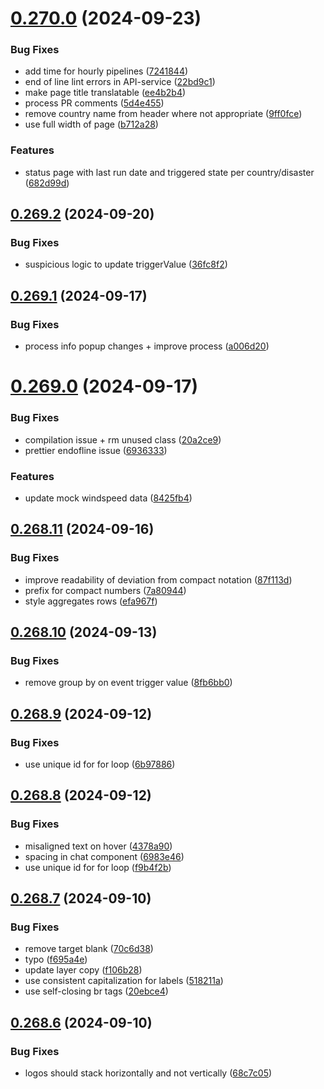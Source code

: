 # [0.270.0](https://github.com/rodekruis/IBF-system/compare/v0.269.2...v0.270.0) (2024-09-23)


### Bug Fixes

* add time for hourly pipelines ([7241844](https://github.com/rodekruis/IBF-system/commit/72418447077b99b4be5b0b902a65c6deb17a1913))
* end of line lint errors in API-service ([22bd9c1](https://github.com/rodekruis/IBF-system/commit/22bd9c173d3ebcfdf87b11d252dfc07f8828241e))
* make page title translatable ([ee4b2b4](https://github.com/rodekruis/IBF-system/commit/ee4b2b4fc5af201b9a865adb14ddb4bd484e6995))
* process PR comments ([5d4e455](https://github.com/rodekruis/IBF-system/commit/5d4e45594487b2318e47a9d70e3599b2edafbdfc))
* remove country name from header where not appropriate ([9ff0fce](https://github.com/rodekruis/IBF-system/commit/9ff0fce88149ce8f6070153d9899db52ba7aa84b))
* use full width of page ([b712a28](https://github.com/rodekruis/IBF-system/commit/b712a283abba0a5fcedec9f2dd19f908034d6c57))


### Features

* status page with last run date and triggered state per country/disaster ([682d99d](https://github.com/rodekruis/IBF-system/commit/682d99d8a3f184ae3db1f5a3aa104a5fd9767fd3))



## [0.269.2](https://github.com/rodekruis/IBF-system/compare/v0.269.1...v0.269.2) (2024-09-20)


### Bug Fixes

* suspicious logic to update triggerValue ([36fc8f2](https://github.com/rodekruis/IBF-system/commit/36fc8f27fa3601aec10884a3df4884ee7d95b48d))



## [0.269.1](https://github.com/rodekruis/IBF-system/compare/v0.269.0...v0.269.1) (2024-09-17)


### Bug Fixes

* process info popup changes + improve process ([a006d20](https://github.com/rodekruis/IBF-system/commit/a006d2077778bc8e279948db591e3d4ed2005b36))



# [0.269.0](https://github.com/rodekruis/IBF-system/compare/v0.268.11...v0.269.0) (2024-09-17)


### Bug Fixes

* compilation issue + rm unused class ([20a2ce9](https://github.com/rodekruis/IBF-system/commit/20a2ce9dbcd4795460d6e5f33cea4c2dbd7e72c9))
* prettier endofline issue ([6936333](https://github.com/rodekruis/IBF-system/commit/6936333c932fa3f7a74dba7d44e5219c428cee52))


### Features

* update mock windspeed data ([8425fb4](https://github.com/rodekruis/IBF-system/commit/8425fb4d284ac2aed01185cc67c798fba6d9b7a8))



## [0.268.11](https://github.com/rodekruis/IBF-system/compare/v0.268.10...v0.268.11) (2024-09-16)


### Bug Fixes

* improve readability of deviation from compact notation ([87f113d](https://github.com/rodekruis/IBF-system/commit/87f113db10f2b9ed79d7095fbbbbaed0ab177f09))
* prefix for compact numbers ([7a80944](https://github.com/rodekruis/IBF-system/commit/7a809441254fa3f90ca4fd884513bf7e7b99eb51))
* style aggregates rows ([efa967f](https://github.com/rodekruis/IBF-system/commit/efa967fb0b1dbc553c0f8619ab548a1a75df65a7))



## [0.268.10](https://github.com/rodekruis/IBF-system/compare/v0.268.9...v0.268.10) (2024-09-13)


### Bug Fixes

* remove group by on event trigger value ([8fb6bb0](https://github.com/rodekruis/IBF-system/commit/8fb6bb04120bccb57682cca504cd3580400f5595))



## [0.268.9](https://github.com/rodekruis/IBF-system/compare/v0.268.8...v0.268.9) (2024-09-12)


### Bug Fixes

* use unique id for for loop ([6b97886](https://github.com/rodekruis/IBF-system/commit/6b97886b1f088e2827f3a756cfdb7bf22c0730e2))



## [0.268.8](https://github.com/rodekruis/IBF-system/compare/v0.268.7...v0.268.8) (2024-09-12)


### Bug Fixes

* misaligned text on hover ([4378a90](https://github.com/rodekruis/IBF-system/commit/4378a90382a0c2cc6c2c01b301ffdd96d1b926ad))
* spacing in chat component ([6983e46](https://github.com/rodekruis/IBF-system/commit/6983e46d771b51fe6c11f635048f48b839dd0e71))
* use unique id for for loop ([f9b4f2b](https://github.com/rodekruis/IBF-system/commit/f9b4f2bddb0100897fba69a68b0c5b0ac7eb2671))



## [0.268.7](https://github.com/rodekruis/IBF-system/compare/v0.268.6...v0.268.7) (2024-09-10)


### Bug Fixes

* remove target blank ([70c6d38](https://github.com/rodekruis/IBF-system/commit/70c6d38b4906450518b210682d9189b1c39d8f02))
* typo ([f695a4e](https://github.com/rodekruis/IBF-system/commit/f695a4ec576093c48119022d8933286f8f610ea7))
* update layer copy ([f106b28](https://github.com/rodekruis/IBF-system/commit/f106b2880355da5ac4bd68c6d25ee96a3073b194))
* use consistent capitalization for labels ([518211a](https://github.com/rodekruis/IBF-system/commit/518211ae3c6c2578c5cb9f21d5722b738c3342c7))
* use self-closing br tags ([20ebce4](https://github.com/rodekruis/IBF-system/commit/20ebce46c3b3b740f7a9b0ee6ce62dae88e518bd))



## [0.268.6](https://github.com/rodekruis/IBF-system/compare/v0.268.5...v0.268.6) (2024-09-10)


### Bug Fixes

* logos should stack horizontally and not vertically ([68c7c05](https://github.com/rodekruis/IBF-system/commit/68c7c05acbb8965cbe2a419e922ae10cabb94d70))



